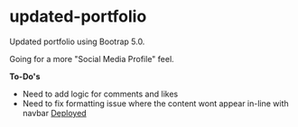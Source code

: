 # updated-portfolio

Updated portfolio using Bootrap 5.0.

Going for a more "Social Media Profile" feel.

**To-Do's**
- Need to add logic for comments and likes
- Need to fix formatting issue where the content wont appear in-line with navbar
 [Deployed](https://justinyates887.github.io/updated-portfolio/)
